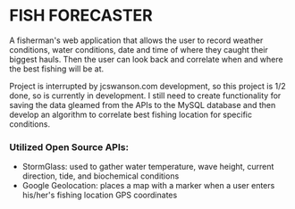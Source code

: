 
# FISH FORECASTER
A fisherman's web application that allows the user to record weather conditions, water conditions, date and time of where they caught their biggest hauls.  Then the user can look back and correlate when and where the best fishing will be at.

Project is interrupted by jcswanson.com development, so this project is 1/2 done, so is currently in development. I still need to create functionality for saving the data gleamed from the APIs to the MySQL database and then develop an algorithm to correlate best fishing location for specific conditions. 

### Utilized Open Source APIs: 
- StormGlass: used to gather water temperature, wave height, current direction, tide, and biochemical conditions
- Google Geolocation: places a map with a marker when a user enters his/her's fishing location GPS coordinates 
